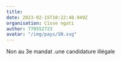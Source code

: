 ```yaml
---
title: 
date: 2023-02-15T10:22:48.949Z
organisation: Cisse ngati
author: 770552723
avatar: "/img/pays/SN.svg"
---
```


Non au 3e mandat .une candidature illégale 
